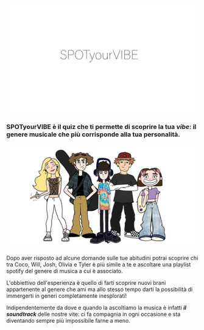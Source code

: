 
![logo](./MATERIALI/Immagini/titolo%20colorato.gif)
		
### SPOTyourVIBE è il quiz che ti permette di scoprire la tua ***vibe***: il genere musicale che più corrisponde alla tua personalità. 
		

        
![logo](./MATERIALI/Immagini/gruppo.png)


Dopo aver risposto ad alcune domande sulle tue abitudini potrai scoprire chi tra Coco, Will, Josh, Olivia e Tyler è più simile a te e ascoltare una playlist spotify del genere di musica a cui è associato.


L'obbiettivo dell'esperienza è quello di farti scoprire nuovi brani appartenente al genere che ami ma allo stesso tempo darti la possibilità di immergerti in generi completamente inesplorati!

Indipendentemente da dove e quando la ascoltiamo la musica è infatti ***il soundtrack*** delle nostre vite: ci fa compagnia in ogni occasione e sta diventando sempre più impossibile farne a meno.